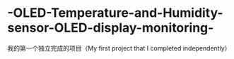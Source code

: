 # -OLED-Temperature-and-Humidity-sensor-OLED-display-monitoring-
我的第一个独立完成的项目（My first project that I completed independently）
